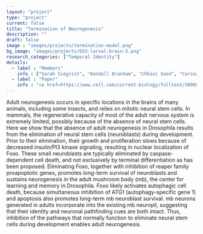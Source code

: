 ```yaml
---
layout: "project"
type: "project"
current: false
title: "Termination of Neurogenesis"
description: ""
draft: false
image : "images/projects/termination-model.png"
bg_image: "images/projects/E93-larval-brain-5.png"
research_categories: ["Temporal Identity"]
details:
  - label : "Members"
    info : ["Sarah Siegrist", "Kendall Branham", "Chhavi Sood", "Carina Karp"]
  - label : "Paper"
    info : "<a href=https://www.cell.com/current-biology/fulltext/S0960-9822(10)00156-9>Current Biology, Volume 20, Issue 7, 25 March 2010, Pages 643-648</a>"
---
```


Adult neurogenesis occurs in specific locations in the brains of many animals, including some insects, and relies on mitotic neural stem cells. In mammals, the regenerative capacity of most of the adult nervous system is extremely limited, possibly because of the absence of neural stem cells. Here we show that the absence of adult neurogenesis in Drosophila results from the elimination of neural stem cells (neuroblasts) during development. Prior to their elimination, their growth and proliferation slows because of decreased insulin/PI3 kinase signaling, resulting in nuclear localization of Foxo. These small neuroblasts are typically eliminated by caspase-dependent cell death, and not exclusively by terminal differentiation as has been proposed. Eliminating Foxo, together with inhibition of reaper family proapoptotic genes, promotes long-term survival of neuroblasts and sustains neurogenesis in the adult mushroom body (mb), the center for learning and memory in Drosophila. Foxo likely activates autophagic cell death, because simultaneous inhibition of ATG1 (autophagy-specific gene 1) and apoptosis also promotes long-term mb neuroblast survival. mb neurons generated in adults incorporate into the existing mb neuropil, suggesting that their identity and neuronal pathfinding cues are both intact. Thus, inhibition of the pathways that normally function to eliminate neural stem cells during development enables adult neurogenesis.

